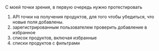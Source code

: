 С моей точки зрения, в первую очередь нужно протестировать
1) API точки на получения продуктов, для того чтобы убедиться, 
что новые поля добавлены. 
2) зарегистрированным пользователем проверить добавление в избранное
3) список продуктов, включая избранные
4) списки продуктов с фильтрами

